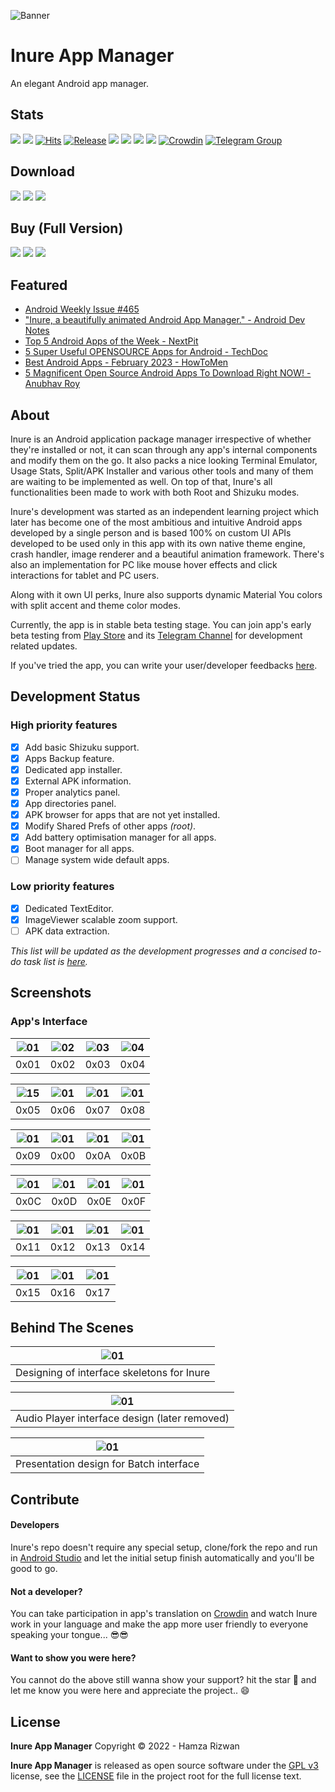 ![Banner](assets/winter_banner.png)

# Inure App Manager

An elegant Android app manager.

## Stats

![](https://img.shields.io/tokei/lines/github/Hamza417/Inure?color=orange&label=Total%20Lines&logo=kotlin&logoColor=white)
[![](https://img.shields.io/github/downloads/Hamza417/inure/total?color=orange&label=Total%20Downloads%20(GitHub)&logo=github&logoColor=white)](https://tooomm.github.io/github-release-stats/?username=Hamza417&repository=Inure)
[![Hits](https://hits.seeyoufarm.com/api/count/incr/badge.svg?url=https%3A%2F%2Fgithub.com%2FHamza417%2FInure&count_bg=%239A3DC8&title_bg=%23555555&icon=tencentweibo.svg&icon_color=%23E7E7E7&title=Total+Visits&edge_flat=false)](https://hits.seeyoufarm.com)
[![Release](https://img.shields.io/github/v/release/Hamza417/Inure?color=52be80&label=Release)](https://github.com/Hamza417/Inure/releases)
![](https://img.shields.io/github/languages/count/Hamza417/Inure?color=white&label=Languages)
![](https://img.shields.io/github/license/Hamza417/Inure?color=red&label=License)
![](https://img.shields.io/badge/Minimum%20SDK-23%20(Marshmallow)-839192?logo=android&logoColor=white)
![](https://img.shields.io/badge/Target%20SDK-33%20(Android%2013)-566573?logo=android&logoColor=white)
[![Crowdin](https://badges.crowdin.net/inure/localized.svg)](https://crowdin.com/project/inure)
[![Telegram Group](https://img.shields.io/badge/Telegram%20Group-blue?logo=telegram)](https://t.me/inure_app_manager)

## Download

[![](https://img.shields.io/badge/Play%20Store-ea4335?logo=googleplay)](https://play.google.com/store/apps/details?id=app.simple.inure)
[![](https://img.shields.io/badge/GitHub%20Releases-181717?logo=github)](https://github.com/Hamza417/Inure/releases/latest)
[![](https://img.shields.io/badge/F--Droid-1976D2?logo=fdroid)](https://f-droid.org/en/packages/app.simple.inure/)

## Buy (Full Version)

[![](https://img.shields.io/badge/Full%20Unlocker%20(GumRoad)-Purchase-23a094?logo=gumroad&logoColor=white)](https://hamza417.gumroad.com/l/inure_unlocker/)
[![](https://img.shields.io/badge/Full%20Unlocker%20(Play%20Store)-Purchase-ea4335?logo=googleplay)](https://play.google.com/store/apps/details?id=app.simple.inureunlocker)
[![](https://img.shields.io/badge/Full%20Unlocker%20(GitHub%20Sponsors)-Purchase-ffffff?logo=github)](https://github.com/sponsors/Hamza417/sponsorships?sponsor=Hamza417&tier_id=262253)

## Featured

- [Android Weekly Issue #465](https://androidweekly.net/issues/issue-465)
- ["Inure, a beautifully animated Android App Manager." - Android Dev Notes](https://twitter.com/androiddevnotes/status/1389111968670179340)
- [Top 5 Android Apps of the Week - NextPit](https://www.nextpit.com/apps-of-the-week-51-2021)
- [5 Super Useful OPENSOURCE Apps for Android - TechDoc](https://youtu.be/vlf0jEFHR74)
- [Best Android Apps - February 2023 - HowToMen](https://youtu.be/kOrnfQOz4rg?t=112)
- [5 Magnificent Open Source Android Apps To Download Right NOW! - Anubhav Roy](https://youtu.be/kvM9hGJJ2wA?t=357)

## About

Inure is an Android application package manager irrespective of whether they're installed or not, it
can scan through any app's internal components and modify them on the go. It also packs a nice
looking Terminal Emulator, Usage Stats, Split/APK Installer and various other tools and many of them
are waiting to be implemented as well. On top of that, Inure's all functionalities been made to 
work with both Root and Shizuku modes.

Inure's development was started as an independent learning project which later has become one of the
most ambitious and intuitive Android apps developed by a single person and is based 100% on custom
UI APIs developed to be used only in this app with its own native theme engine, crash handler, image
renderer and a beautiful animation framework. There's also an implementation for PC like mouse hover
effects and click interactions for tablet and PC users.

Along with it own UI perks, Inure also supports dynamic Material You colors with split accent and
theme color modes.

Currently, the app is in stable beta testing stage. You can join app's early beta testing
from [Play Store](https://play.google.com/store/apps/details?id=app.simple.inure) and
its [Telegram Channel](https://t.me/inure_app_manager) for development related updates.

If you've tried the app, you can write your user/developer
feedbacks [here](https://github.com/Hamza417/Inure/discussions/48).

## Development Status

### High priority features

- [x] Add basic Shizuku support.
- [x] Apps Backup feature.
- [x] Dedicated app installer.
- [x] External APK information.
- [x] Proper analytics panel.
- [x] App directories panel.
- [x] APK browser for apps that are not yet installed.
- [x] Modify Shared Prefs of other apps _(root)_.
- [x] Add battery optimisation manager for all apps.
- [x] Boot manager for all apps.
- [ ] Manage system wide default apps.

### Low priority features

- [x] Dedicated TextEditor.
- [x] ImageViewer scalable zoom support.
- [ ] APK data extraction.

*This list will be updated as the development progresses and a concised to-do task list
is [here](https://github.com/Hamza417/Inure/issues/63).*

## Screenshots

### App's Interface

| ![01](fastlane/metadata/android/en-US/images/phoneScreenshots/01.png) | ![02](fastlane/metadata/android/en-US/images/phoneScreenshots/03.png) | ![03](fastlane/metadata/android/en-US/images/phoneScreenshots/04.png) | ![04](fastlane/metadata/android/en-US/images/phoneScreenshots/06.jpg) |
|:---------------------------------------------------------------------:|:---------------------------------------------------------------------:|:---------------------------------------------------------------------:|:---------------------------------------------------------------------:|
|                                 0x01                                  |                                 0x02                                  |                                 0x03                                  |                                 0x04                                  |

| ![15](fastlane/metadata/android/en-US/images/phoneScreenshots/15.png) | ![01](fastlane/metadata/android/en-US/images/phoneScreenshots/07.png) | ![01](fastlane/metadata/android/en-US/images/phoneScreenshots/05.jpg) | ![01](fastlane/metadata/android/en-US/images/phoneScreenshots/08.jpg) |
|:---------------------------------------------------------------------:|:---------------------------------------------------------------------:|:---------------------------------------------------------------------:|:---------------------------------------------------------------------:|
|                                 0x05                                  |                                 0x06                                  |                                 0x07                                  |                                 0x08                                  |

| ![01](fastlane/metadata/android/en-US/images/phoneScreenshots/02.jpg) | ![01](fastlane/metadata/android/en-US/images/phoneScreenshots/09.jpg) | ![01](fastlane/metadata/android/en-US/images/phoneScreenshots/10.jpg) | ![01](fastlane/metadata/android/en-US/images/phoneScreenshots/11.jpg) |
|:---------------------------------------------------------------------:|:---------------------------------------------------------------------:|:---------------------------------------------------------------------:|:---------------------------------------------------------------------:|
|                                 0x09                                  |                                 0x00                                  |                                 0x0A                                  |                                 0x0B                                  |

| ![01](fastlane/metadata/android/en-US/images/phoneScreenshots/12.jpg) | ![01](fastlane/metadata/android/en-US/images/phoneScreenshots/13.png) | ![01](fastlane/metadata/android/en-US/images/phoneScreenshots/00.png) | ![01](fastlane/metadata/android/en-US/images/phoneScreenshots/14.png) |
|:---------------------------------------------------------------------:|:---------------------------------------------------------------------:|:---------------------------------------------------------------------:|:---------------------------------------------------------------------:|
|                                 0x0C                                  |                                 0x0D                                  |                                 0x0E                                  |                                 0x0F                                  |

| ![01](fastlane/metadata/android/en-US/images/phoneScreenshots/16.png) | ![01](fastlane/metadata/android/en-US/images/phoneScreenshots/21.jpg) | ![01](fastlane/metadata/android/en-US/images/phoneScreenshots/17.png) | ![01](fastlane/metadata/android/en-US/images/phoneScreenshots/18.png) |
|:---------------------------------------------------------------------:|:---------------------------------------------------------------------:|:---------------------------------------------------------------------:|:---------------------------------------------------------------------:|
|                                 0x11                                  |                                 0x12                                  |                                 0x13                                  |                                 0x14                                  |

| ![01](fastlane/metadata/android/en-US/images/phoneScreenshots/19.png) | ![01](fastlane/metadata/android/en-US/images/phoneScreenshots/20.png) | ![01](fastlane/metadata/android/en-US/images/phoneScreenshots/22.jpg) |
|:---------------------------------------------------------------------:|:---------------------------------------------------------------------:|:---------------------------------------------------------------------:|
|                                 0x15                                  |                                 0x16                                  |                                 0x17                                  |

## Behind The Scenes

|             ![01](./assets/01.jpg)              |
|:-----------------------------------------------:|
|   Designing of interface skeletons for Inure    |

|        ![01](./assets/inure_music.png)        |
|:---------------------------------------------:|
| Audio Player interface design (later removed) |

|     ![01](./assets/inure_batch.png)     |
|:---------------------------------------:|
| Presentation design for Batch interface |

## Contribute

#### Developers

Inure's repo doesn't require any special setup, clone/fork the repo and run
in [Android Studio](https://developer.android.com/studio) and let the initial
setup finish automatically and you'll be good to go.

#### Not a developer?

You can take participation in app's translation on [Crowdin](https://crowdin.com/project/inure)
and watch Inure work in your language and make the app more user friendly to
everyone speaking your tongue... 😎😎

#### Want to show you were here?

You cannot do the above still wanna show your support? hit the star 🌟 and let me know you were here
and appreciate the project.. 😄

## License

**Inure App Manager** Copyright © 2022 - Hamza Rizwan

**Inure App Manager** is released as open source software under
the [GPL v3](https://opensource.org/licenses/gpl-3.0.html)
license, see the [LICENSE](./LICENSE) file in the project root for the full license text.
